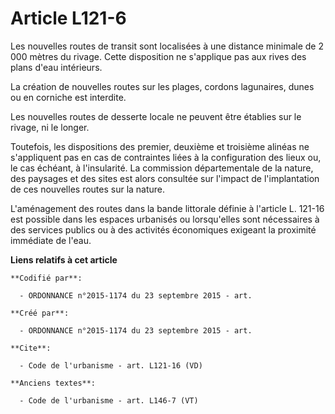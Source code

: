 # Article L121-6

Les nouvelles routes de transit sont localisées à une distance minimale de 2 000 mètres du rivage. Cette disposition ne
s'applique pas aux rives des plans d'eau intérieurs. 

La création de nouvelles routes sur les plages, cordons lagunaires, dunes ou en corniche est interdite. 

Les nouvelles routes de desserte locale ne peuvent être établies sur le rivage, ni le longer. 

Toutefois, les dispositions des premier, deuxième et troisième alinéas ne s'appliquent pas en cas de contraintes liées à la
configuration des lieux ou, le cas échéant, à l'insularité. La commission départementale de la nature, des paysages et des
sites est alors consultée sur l'impact de l'implantation de ces nouvelles routes sur la nature. 

L'aménagement des routes dans la bande littorale définie à l'article L. 121-16 est possible dans les espaces urbanisés ou
lorsqu'elles sont nécessaires à des services publics ou à des activités économiques exigeant la proximité immédiate de l'eau.

**Liens relatifs à cet article**

	**Codifié par**:

	  - ORDONNANCE n°2015-1174 du 23 septembre 2015 - art.

	**Créé par**:

	  - ORDONNANCE n°2015-1174 du 23 septembre 2015 - art.

	**Cite**:

	  - Code de l'urbanisme - art. L121-16 (VD)

	**Anciens textes**:

	  - Code de l'urbanisme - art. L146-7 (VT)
